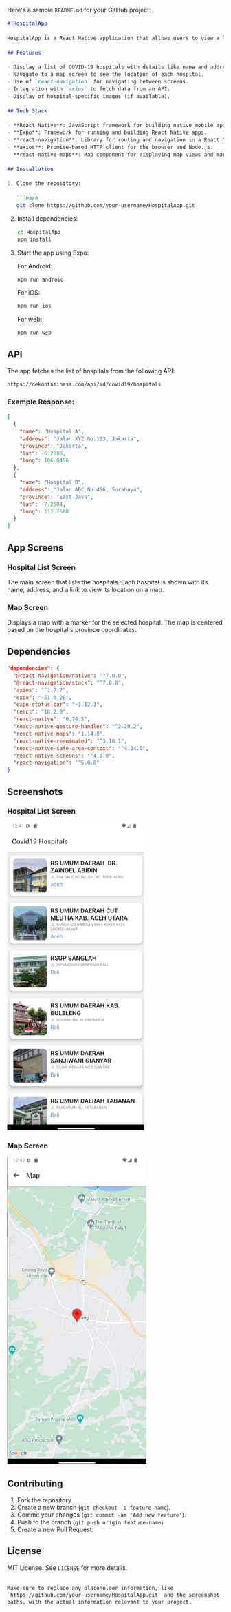 Here's a sample `README.md` for your GitHub project:

```markdown
# HospitalApp

HospitalApp is a React Native application that allows users to view a list of COVID-19 hospitals in Indonesia and view their locations on a map. The app fetches hospital data from an API and presents it in a user-friendly interface with hospital names, addresses, and the option to view each hospital's location on a map.

## Features

- Display a list of COVID-19 hospitals with details like name and address.
- Navigate to a map screen to see the location of each hospital.
- Use of `react-navigation` for navigating between screens.
- Integration with `axios` to fetch data from an API.
- Display of hospital-specific images (if available).

## Tech Stack

- **React Native**: JavaScript framework for building native mobile apps.
- **Expo**: Framework for running and building React Native apps.
- **react-navigation**: Library for routing and navigation in a React Native app.
- **axios**: Promise-based HTTP client for the browser and Node.js.
- **react-native-maps**: Map component for displaying map views and markers.

## Installation

1. Clone the repository:

   ```bash
   git clone https://github.com/your-username/HospitalApp.git
   ```

2. Install dependencies:

   ```bash
   cd HospitalApp
   npm install
   ```

3. Start the app using Expo:

   For Android:
   ```bash
   npm run android
   ```

   For iOS:
   ```bash
   npm run ios
   ```

   For web:
   ```bash
   npm run web
   ```

## API

The app fetches the list of hospitals from the following API:

```
https://dekontaminasi.com/api/id/covid19/hospitals
```

### Example Response:
```json
[
  {
    "name": "Hospital A",
    "address": "Jalan XYZ No.123, Jakarta",
    "province": "Jakarta",
    "lat": -6.2088,
    "long": 106.8456
  },
  {
    "name": "Hospital B",
    "address": "Jalan ABC No.456, Surabaya",
    "province": "East Java",
    "lat": -7.2504,
    "long": 112.7688
  }
]
```

## App Screens

### Hospital List Screen
The main screen that lists the hospitals. Each hospital is shown with its name, address, and a link to view its location on a map.

### Map Screen
Displays a map with a marker for the selected hospital. The map is centered based on the hospital's province coordinates.

## Dependencies

```json
"dependencies": {
  "@react-navigation/native": "^7.0.0",
  "@react-navigation/stack": "^7.0.0",
  "axios": "^1.7.7",
  "expo": "~51.0.28",
  "expo-status-bar": "~1.12.1",
  "react": "18.2.0",
  "react-native": "0.74.5",
  "react-native-gesture-handler": "^2.20.2",
  "react-native-maps": "1.14.0",
  "react-native-reanimated": "^3.16.1",
  "react-native-safe-area-context": "^4.14.0",
  "react-native-screens": "^4.0.0",
  "react-navigation": "^5.0.0"
}
```

## Screenshots

### Hospital List Screen
![Hospital List Screen](assets/screenshot1.png)

### Map Screen
![Map Screen](assets/screenshot2.png)

## Contributing

1. Fork the repository.
2. Create a new branch (`git checkout -b feature-name`).
3. Commit your changes (`git commit -am 'Add new feature'`).
4. Push to the branch (`git push origin feature-name`).
5. Create a new Pull Request.

## License

MIT License. See `LICENSE` for more details.
```

Make sure to replace any placeholder information, like `https://github.com/your-username/HospitalApp.git` and the screenshot paths, with the actual information relevant to your project.